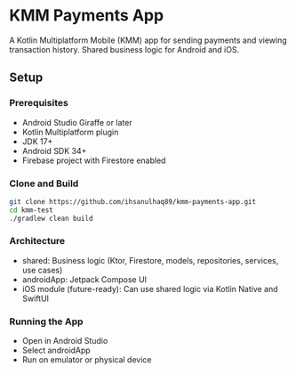 # KMM Payments App

A Kotlin Multiplatform Mobile (KMM) app for sending payments and viewing transaction history. Shared business logic for Android and iOS.

## Setup

### Prerequisites
- Android Studio Giraffe or later
- Kotlin Multiplatform plugin
- JDK 17+
- Android SDK 34+
- Firebase project with Firestore enabled

### Clone and Build
```bash
git clone https://github.com/ihsanulhaq89/kmm-payments-app.git
cd kmm-test
./gradlew clean build
```

### Architecture
- shared: Business logic (Ktor, Firestore, models, repositories, services, use cases) 
- androidApp: Jetpack Compose UI
- iOS module (future-ready): Can use shared logic via Kotlin Native and SwiftUI

### Running the App
- Open in Android Studio
- Select androidApp
- Run on emulator or physical device